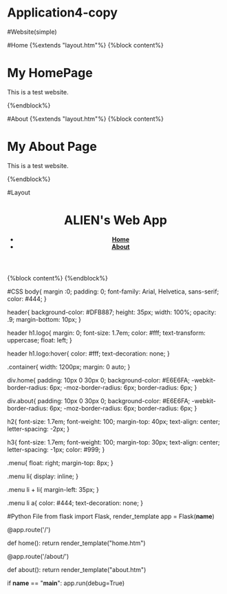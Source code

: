 # Application4-copy
#Website(simple)

#Home
{%extends "layout.htm"%}
{%block content%}
<div class="home">
    <h1>My HomePage</h1>
    <p>This is a test website.</p>
</div>    
{%endblock%}

#About
{%extends "layout.htm"%}
{%block content%}
<div class="about">
    <h1>My About Page</h1>
    <p>This is a test website.</p>
</div>
{%endblock%}

#Layout
<!DOCTYPE html>
<html lang="en">
<head>
    <meta charset="UTF-8">
    <meta name="viewport" content="width=device-width, initial-scale=1.0">
    <title>Flask App</title>
    <link rel="stylesheet" href={{url_for('static', filename='css/main.css')}}>
</head>
<body>
    <header>
        <div class="container">
            <h1 class="logo">ALIEN's Web App</h1>
            <strong><nav>
                <ul class="menu">
                    <li><a href="{{ url_for('home') }}">Home</a></li>
                    <li><a href="{{ url_for('about') }}">About</a></li>
                </ul>    
            </nav></strong>
        </div>
    </header>
    <div class="container">
        {%block content%}
        {%endblock%}
    </div>
</body>
</html>

#CSS
body{
    margin :0;
    padding: 0;
    font-family: Arial, Helvetica, sans-serif;
    color: #444;
}

header{
    background-color: #DFB887;
    height: 35px;
    width: 100%;
    opacity: .9;
    margin-bottom: 10px;
}

header h1.logo{
    margin: 0;
    font-size: 1.7em;
    color: #fff;
    text-transform: uppercase;
    float: left;
}

header h1.logo:hover{
    color: #fff;
    text-decoration: none;
}

.container{
    width: 1200px;
    margin: 0 auto;
}

div.home{
    padding: 10px 0 30px 0;
    background-color: #E6E6FA;
    -webkit-border-radius: 6px;
        -moz-border-radius: 6px;
            border-radius: 6px;
}

div.about{
    padding: 10px 0 30px 0;
    background-color: #E6E6FA;
    -webkit-border-radius: 6px;
        -moz-border-radius: 6px;
            border-radius: 6px;
}

h2{
    font-size: 1.7em;
    font-weight: 100;
    margin-top: 40px;
    text-align: center;
    letter-spacing: -2px;
}

h3{
    font-size: 1.7em;
    font-weight: 100;
    margin-top: 30px;
    text-align: center;
    letter-spacing: -1px;
    color: #999;
}

.menu{
    float: right;
    margin-top: 8px;
}

.menu li{
    display: inline;
}

.menu li + li{
    margin-left: 35px;
}

.menu li a{
    color: #444;
    text-decoration: none;
}


#Python File
from flask import Flask, render_template
app = Flask(__name__)
  
@app.route('/')

def home():
    return render_template("home.htm")

@app.route('/about/')

def about():
    return render_template("about.htm")

if __name__ == "__main__":
    app.run(debug=True)
